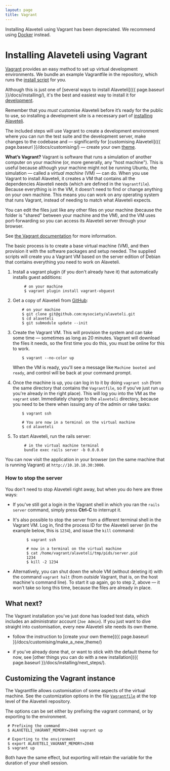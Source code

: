 ```yaml
---
layout: page
title: Vagrant
---
```


<div class="attention-box danger">
  <p>
    Installing Alaveteli using Vagrant has been depreciated. We recommend using
    <a href="{{ page.baseurl }}/docs/installing/docker/">Docker</a> instead.
  </p>
</div>

# Installing Alaveteli using Vagrant

<p class="lead">
  <a href="https://www.vagrantup.com">Vagrant</a> provides an easy method to set
  up virtual development environments. We bundle an example Vagrantfile in the
  repository, which runs the
  <a href="{{ page.baseurl}}/docs/installing/script/">install script</a> for you.
</p>

Although this is just one of
[several ways to install Alaveteli]({{ page.baseurl }}/docs/installing/),
it's the best and easiest way to install it for
<a href="{{ page.baseurl }}/docs/glossary/#development" class="glossary__link">development</a>.

<div class="attention-box helpful-hint">
  Remember that you <em>must</em> customise Alaveteli before it’s ready for the
  public to use, so installing a development site is a necessary part of
  <a href="{{ page.baseurl }}/docs/installing/">installing Alaveteli</a>.
</div>

The included steps will use Vagrant to create a development environment
where you can run the test suite and the development server, make
changes to the codebase and — significantly for
[customising Alaveteli]({{ page.baseurl }}/docs/customising/) —
create your own <a href="{{ page.baseurl }}/docs/glossary/#theme" class="glossary__link">theme</a>.

<div class="attention-box info">
  <p>
    <strong>What’s Vagrant?</strong>
    Vagrant is software that runs a simulation of another computer on your
    machine (or, more generally, any "host machine"). This is useful because
    although your machine might not be running Ubuntu, the simulation — called
    a <em>virtual machine</em> (VM) — can do. When you use Vagrant to install
    Alaveteli, it creates a VM that contains all the dependencies Alaveteli
    needs (which are defined in the <code>Vagrantfile</code>). Because
    everything is in the VM, it doesn’t need to find or change anything on your
    own machine. This means you can work on any operating system that runs
    Vagrant, instead of needing to match what Alaveteli expects.
  </p>
  <p>
    You can edit the files just like any other files on your machine (because
    the folder is "shared" between your machine and the VM), and the VM uses
    port-forwarding so you can access its Alaveteli server through your browser.
  </p>
  <p>
    See
    <a href="https://docs.vagrantup.com/v2/">the Vagrant documentation</a>
    for more information.
  </p>
</div>

The basic process is to create a base virtual machine (VM), and then
provision it with the software packages and setup needed. The supplied
scripts will create you a Vagrant VM based on the server edition of
Debian that contains everything you need to work on Alaveteli.

1. Install a vagrant plugin (if you don't already have it) that
   automatically installs guest additions:

            # on your machine
            $ vagrant plugin install vagrant-vbguest

2.  Get a copy of Alaveteli from
    <a href="{{ page.baseurl }}/docs/glossary/#git" class="glossary__link">GitHub</a>:

            # on your machine
            $ git clone git@github.com:mysociety/alaveteli.git
            $ cd alaveteli
            $ git submodule update --init

3.  Create the Vagrant VM. This will provision the system and can take some time
    — sometimes as long as 20 minutes. Vagrant will download the files it
    needs, so the first time you do this, you must be online for this to work.

            $ vagrant --no-color up

    When the VM is ready, you'll see a message like `Machine booted and ready`,
    and control will be back at your command prompt.

4.  Once the machine is up, you can log in to it by doing <code>vagrant&nbsp;ssh</code>
    (from the same directory that contains the `Vagrantfile`, so if you've
    just run `up` you're already in the right place). This will log you into
    the VM as the `vagrant` user. Immediately change to the `alaveteli`
    directory, because you need to be there when issuing any of the admin or
    rake tasks:

            $ vagrant ssh

            # You are now in a terminal on the virtual machine
            $ cd alaveteli

5. To start Alaveteli, run the rails server:

            # in the virtual machine terminal
            bundle exec rails server -b 0.0.0.0

You can now visit the application in your browser (on the same machine that is
running Vagrant) at `http://10.10.10.30:3000`.

### How to stop the server

You don't need to stop Alaveteli right away, but when you do here are
three ways:

* If you've still got a login in the Vagrant shell in which you ran the
  `rails server` command, simply press **Ctrl-C** to interrupt it.

* It's also possible to stop the server from a different terminal shell in the
  Vagrant VM. Log in, find the process ID for the Alaveteli server (in the
  example below, this is `1234`), and issue the `kill` command:

            $ vagrant ssh

            # now in a terminal on the virtual machine
            $ cat /home/vagrant/alaveteli/tmp/pids/server.pid
            1234
            $ kill -2 1234

* Alternatively, you can shut down the whole VM (without deleting it) with the
  command <code>vagrant&nbsp;halt</code> (from _outside_ Vagrant, that is, on
  the host machine's command line). To start it up again, go to step 2, above
  — it won't take so long this time, because the files are already in place.

## What next?

The Vagrant installation you've just done has loaded test data, which includes
an administrator account (`Joe Admin`). If you just want to dive straight into
customisation, every new Alaveteli site needs its own theme.

* follow the instruction to [create your own theme]({{ page.baseurl }}/docs/customising/make_a_new_theme/)

* if you've already done that, or want to stick with the default theme for now, see [other things you can do with a new installation]({{ page.baseurl }}/docs/installing/next_steps/).

## Customizing the Vagrant instance

The Vagrantfile allows customisation of some aspects of the virtual machine. See the customization options in the file [`Vagrantfile`](https://github.com/mysociety/alaveteli/blob/master/Vagrantfile#L30) at the top level of the Alaveteli repository.

The options can be set either by prefixing the vagrant command, or by
exporting to the environment.

     # Prefixing the command
     $ ALAVETELI_VAGRANT_MEMORY=2048 vagrant up

     # Exporting to the environment
     $ export ALAVETELI_VAGRANT_MEMORY=2048
     $ vagrant up

Both have the same effect, but exporting will retain the variable for the duration of your shell session.



